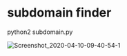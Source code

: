# subdomain finder

python2 subdomain.py

![Screenshot_2020-04-10-09-40-54-1](https://user-images.githubusercontent.com/49472584/78957692-3fe6b980-7b10-11ea-8196-a309fcd3fb06.png)

